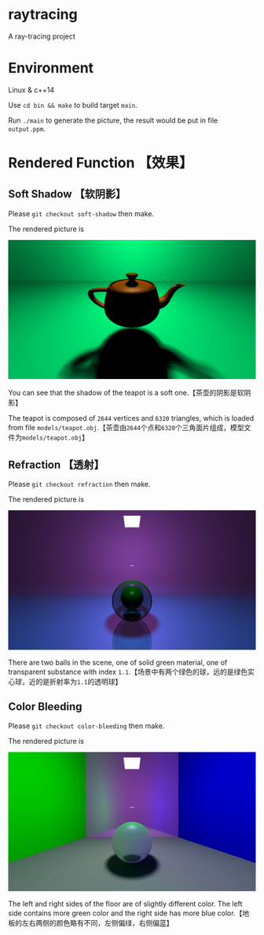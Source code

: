 # raytracing
A ray-tracing project

# Environment

Linux & c++14

Use `cd bin && make` to build target `main`.

Run `./main` to generate the picture, the result would be put in file `output.ppm`.

# Rendered Function 【效果】

## Soft Shadow 【软阴影】

Please `git checkout soft-shadow` then make.

The rendered picture is

![Soft Shadow](images/soft-shadow.png)

You can see that the shadow of the teapot is a soft one.【茶壶的阴影是软阴影】

The teapot is composed of `2644` vertices and `6320` triangles, which is loaded from file `models/teapot.obj`.【茶壶由`2644`个点和`6320`个三角面片组成，模型文件为`models/teapot.obj`】

## Refraction 【透射】

Please `git checkout refraction` then make.

The rendered picture is

![Soft Shadow](images/refraction.png)

There are two balls in the scene, one of solid green material, one of transparent substance with index `1.1`.【场景中有两个绿色的球，远的是绿色实心球，近的是折射率为`1.1`的透明球】

## Color Bleeding

Please `git checkout color-bleeding` then make.

The rendered picture is

![Soft Shadow](images/color-bleeding.png)

The left and right sides of the floor are of slightly different color. The left side contains more green color and the right side has more blue color.【地板的左右两侧的颜色略有不同，左侧偏绿，右侧偏蓝】


